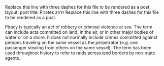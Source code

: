 Replace this line with three dashes for this file to be rendered as a post.
layout: post
title: Pirates arrrr
Replace this line with three dashes for this file to be rendered as a post.

Piracy is typically an act of robbery or criminal violence at sea. The term can include acts committed on land, in the air, or in other major bodies of water or on a shore. It does not normally include crimes committed against persons traveling on the same vessel as the perpetrator (e.g. one passenger stealing from others on the same vessel). The term has been used throughout history to refer to raids across land borders by non-state agents.
